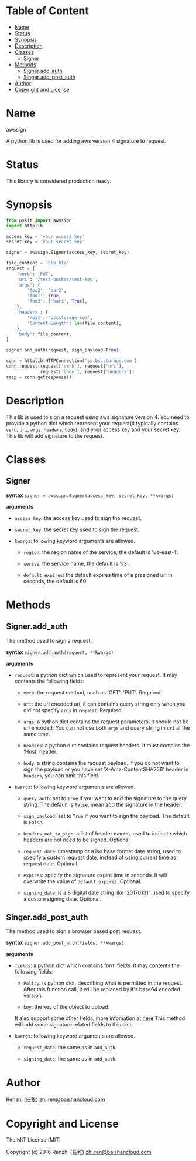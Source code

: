 <!-- START doctoc generated TOC please keep comment here to allow auto update -->
<!-- DON'T EDIT THIS SECTION, INSTEAD RE-RUN doctoc TO UPDATE -->
#   Table of Content

- [Name](#name)
- [Status](#status)
- [Synopsis](#synopsis)
- [Description](#description)
- [Classes](#classes)
  - [Signer](#signer)
- [Methods](#methods)
  - [Signer.add_auth](#signeradd_auth)
  - [Singer.add_post_auth](#singeradd_post_auth)
- [Author](#author)
- [Copyright and License](#copyright-and-license)

<!-- END doctoc generated TOC please keep comment here to allow auto update -->

#   Name

awssign

A python lib is used for adding aws version 4 signature to request.

#   Status

This library is considered production ready.

#   Synopsis

```python
from pykit import awssign
import httplib

access_key = 'your access key'
secret_key = 'your secret key'

signer = awssign.Signer(access_key, secret_key)

file_content = 'bla bla'
request = {
    'verb': 'PUT',
    'uri': '/test-bucket/test-key',
    'args': {
        'foo2': 'bar2',
        'foo1': True,
        'foo3': ['bar3', True],
    },
    'headers': {
        'Host': 'bscstorage.com',
        'Content-Length': len(file_content),
    },
    'body': file_content,
}

signer.add_auth(request, sign_payload=True)

conn = httplib.HTTPConnection('ss.bscstorage.com')
conn.request(request['verb'], request['uri'],
             request['body'], request['headers'])
resp = conn.getresponse()
```

#   Description

This lib is used to sign a request using aws signature version 4. You
need to provide a python dict which represent your request(it typically
contains `verb`, `uri`, `args`, `headers`, `body`), and your access key
and your secret key. This lib will add signature to the request.

#   Classes

## Signer

**syntax**
`signer = awssign.Signer(access_key, secret_key, **kwargs)`

**arguments**

-   `access_key`:
    the access key used to sign the request.

-   `secret_key`:
    the secret key used to sign the request.

-   `kwargs`:
    following keyword arguments are allowed.

    -   `region`:
    the region name of the service, the default is 'us-east-1'.

    - `serive`:
    the service name, the default is 's3'.

    - `default_expires`:
    the default expires time of a presigned url in seconds,
    the default is 60.

#   Methods

## Signer.add_auth

The method used to sign a request.

**syntax**
`signer.add_auth(request, **kwargs)`

**arguments**

-   `request`:
    a python dict which used to represent your request.
    It may contents the following fields:

    -   `verb`:
        the request method, such as 'GET', 'PUT'. Required.

    -   `uri`:
        the url encoded uri, it can contains query string only when you
        did not specify `args` in `request`. Required.

    -   `args`:
        a python dict contains the request parameters, it should not be
        url encoded. You can not use both `args` and query string in `uri`
        at the same time.

    -   `headers`:
        a python dict contains request headers. It must contains the
        'Host' header.

    -   `body`:
        a string contains the request payload. If you do not want to sign
        the payload or you have set 'X-Amz-ContentSHA256' header in `headers`,
        you can omit this field.

-   `kwargs`:
    following keyword arguments are allowed.

    -   `query_auth`:
        set to `True` if you want to add the signature to the query string.
        The default is `False`, mean add the signature in the header.

    -   `sign_payload`:
        set to `True` if you want to sign the payload.
        The default is `False`.

    -   `headers_not_to_sign`:
        a list of header names, used to indicate which headers are
        not need to be signed. Optional.

    -   `request_date`:
        timestamp or a iso base format date string, used to specify
        a custom request date, instead of using current time as request date.
        Optional.

    -   `expires`:
        specify the signature expire time in seconds.
        It will overwrite the value of `default_expires`. Optional.

    -   `signing_date`:
        is a 8 digital date string like '20170131', used to specify a
        custom signing date. Optional.

##  Singer.add_post_auth

The method used to sign a browser based post request.

**syntax**
`signer.add_post_auth(fields, **kwargs)`

**arguments**

-   `fields`:
    a python dict which contains form fields.
    It may contents the following fields:

    -   `Policy`:
        is python dict, describing what is permitted in the request.
        After this function call, it will be replaced by it's base64
        encoded version.

    -   `key`:
        the key of the object to upload.

    It also support some other fields, more infomation at
    [here](http://docs.aws.amazon.com/AmazonS3/latest/API/RESTObjectPOST.html)
    This method will add some signature related fields to this dict.

-   `kwargs`:
    following keyword arguments are allowed.

    -   `request_date`:
        the same as in `add_auth`.

    -   `signing_date`:
        the same as in `add_auth`.

#   Author

Renzhi (任稚) <zhi.ren@baishancloud.com>

#   Copyright and License

The MIT License (MIT)

Copyright (c) 2016 Renzhi (任稚) <zhi.ren@baishancloud.com>
